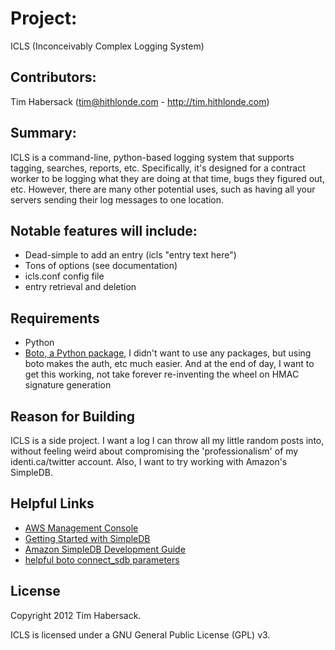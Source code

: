 # Project: #
ICLS (Inconceivably Complex Logging System)

## Contributors: ##
Tim Habersack (tim@hithlonde.com - http://tim.hithlonde.com)

## Summary: ##
ICLS is a command-line, python-based logging system that supports tagging, searches, reports, etc. Specifically, it's designed for a contract worker to be logging what they are doing at that time, bugs they figured out, etc. However, there are many other potential uses, such as having all your servers sending their log messages to one location.

## Notable features will include: ##

* Dead-simple to add an entry (icls "entry text here")
* Tons of options (see documentation)
* icls.conf config file
* entry retrieval and deletion

## Requirements ##
* Python
* [Boto, a Python package](https://code.google.com/p/boto/), I didn't want to use any packages, but using boto makes the auth, etc much easier. And at the end of day, I want to get this working, not take forever re-inventing the wheel on HMAC signature generation

## Reason for Building ##
ICLS is a side project. I want a log I can throw all my little random posts into, without feeling weird about compromising the 'professionalism' of my identi.ca/twitter account. Also, I want to try working with Amazon's SimpleDB.

## Helpful Links ##
* [AWS Management Console](https://console.aws.amazon.com/console/home)
* [Getting Started with SimpleDB](http://docs.amazonwebservices.com/AmazonSimpleDB/latest/GettingStartedGuide/Welcome.html)
* [Amazon SimpleDB Development Guide](http://docs.amazonwebservices.com/AmazonSimpleDB/2009-04-15/DeveloperGuide/Welcome.html)
* [helpful boto connect_sdb parameters](http://permalink.gmane.org/gmane.comp.python.boto/1642)

## License ##

Copyright 2012 Tim Habersack.

ICLS is licensed under a GNU General Public License (GPL) v3.
